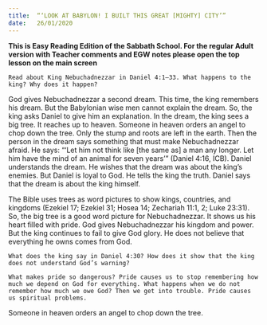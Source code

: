 ```yaml
---
title:  “‘LOOK AT BABYLON! I BUILT THIS GREAT [MIGHTY] CITY’”
date:   26/01/2020
---
```


**This is Easy Reading Edition of the Sabbath School. For the regular Adult version with Teacher comments and EGW notes please open the top lesson on the main screen** 

`Read about King Nebuchadnezzar in Daniel 4:1–33. What happens to the king? Why does it happen?`

God gives Nebuchadnezzar a second dream. This time, the king remembers his dream. But the Babylonian wise men cannot explain the dream. So, the king asks Daniel to give him an explanation. In the dream, the king sees a big tree. It reaches up to heaven. Someone in heaven orders an angel to chop down the tree. Only the stump and roots are left in the earth. Then the person in the dream says something that must make Nebuchadnezzar afraid. He says: “‘Let him not think like [the same as] a man any longer. Let him have the mind of an animal for seven years’” (Daniel 4:16, ICB). Daniel understands the dream. He wishes that the dream was about the king’s enemies. But Daniel is loyal to God. He tells the king the truth. Daniel says that the dream is about the king himself.

The Bible uses trees as word pictures to show kings, countries, and kingdoms (Ezekiel 17; Ezekiel 31; Hosea 14; Zechariah 11:1, 2; Luke 23:31). So, the big tree is a good word picture for Nebuchadnezzar. It shows us his heart filled with pride. God gives Nebuchadnezzar his kingdom and power. But the king continues to fail to give God glory. He does not believe that everything he owns comes from God.

`What does the king say in Daniel 4:30? How does it show that the king does not understand God’s warning?`

`What makes pride so dangerous? Pride causes us to stop remembering how much we depend on God for everything. What happens when we do not remember how much we owe God? Then we get into trouble. Pride causes us spiritual problems.`

Someone in heaven orders an angel to chop down the tree.
